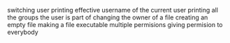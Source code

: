 switching user
printing effective username of the current user
printing all the groups the user is part of
changing the owner of a file
creating an empty file
making a file executable
multiple permisions
giving permision to everybody
